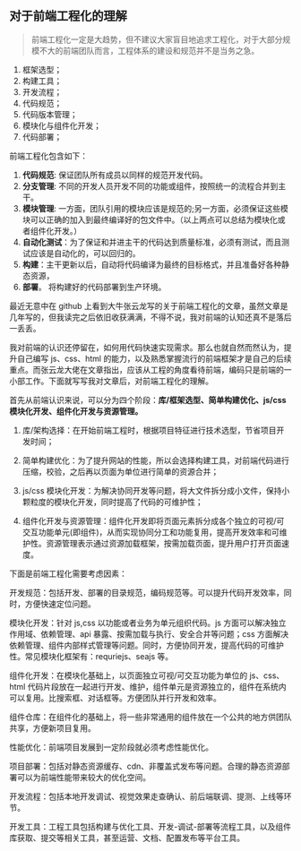 ## 对于前端工程化的理解

> 前端工程化一定是大趋势，但不建议大家盲目地追求工程化，对于大部分规模不大的前端团队而言，工程体系的建设和规范并不是当务之急。

1. 框架选型；
2. 构建工具；
3. 开发流程；
4. 代码规范；
5. 代码版本管理；
6. 模块化与组件化开发；
7. 代码部署；

前端工程化包含如下：

1. **代码规范**: 保证团队所有成员以同样的规范开发代码。
2. **分支管理**: 不同的开发人员开发不同的功能或组件，按照统一的流程合并到主干。
3. **模块管理**: 一方面，团队引用的模块应该是规范的;另一方面，必须保证这些模块可以正确的加入到最终编译好的包文件中。（以上两点可以总结为模块化或者组件化开发。）
4. **自动化测试**：为了保证和并进主干的代码达到质量标准，必须有测试，而且测试应该是自动化的，可以回归的。
5. **构建**：主干更新以后，自动将代码编译为最终的目标格式，并且准备好各种静态资源，
6. **部署**。 将构建好的代码部署到生产环境。
<!--
作者：从小就很瘦
链接：https://www.jianshu.com/p/171996f5b12c
来源：简书
著作权归作者所有。商业转载请联系作者获得授权，非商业转载请注明出处。 -->

最近无意中在 github 上看到大牛张云龙写的关于前端工程化的文章，虽然文章是几年写的，但我读完之后依旧收获满满，不得不说，我对前端的认知还真不是落后一丢丢。

我对前端的认识还停留在，如何用代码快速实现需求。那么也就自然而然认为，提升自己编写 js、css、html 的能力，以及熟悉掌握流行的前端框架才是自己的后续重点。而张云龙大佬在文章指出，应该从工程的角度看待前端，编码只是前端的一小部工作。下面就写写我对文章后，对前端工程化的理解。

首先从前端认识来说，可以分为四个阶段：**库/框架选型、简单构建优化、js/css 模块化开发、组件化开发与资源管理。**

1. 库/架构选择：在开始前端工程时，根据项目特征进行技术选型，节省项目开发时间；

2. 简单构建优化：为了提升网站的性能，所以会选择构建工具，对前端代码进行压缩，校验，之后再以页面为单位进行简单的资源合并；

3. js/css 模块化开发：为解决协同开发等问题，将大文件拆分成小文件，保持小颗粒度的模块化开发，同时提高了代码的可维护性；

4. 组件化开发与资源管理：组件化开发即将页面元素拆分成各个独立的可视/可交互功能单元(即组件)，从而实现协同分工和功能复用，提高开发效率和可维护性。资源管理表示通过资源加载框架，按需加载页面，提升用户打开页面速度。

下面是前端工程化需要考虑因素：

开发规范：包括开发、部署的目录规范，编码规范等。可以提升代码开发效率，同时，方便快速定位问题。

模块化开发：针对 js,css 以功能或者业务为单元组织代码。js 方面可以解决独立作用域、依赖管理、api 暴露、按需加载与执行、安全合并等问题；css 方面解决依赖管理、组件内部样式管理等问题。同时，方便协同开发，提高代码的可维护性。常见模块化框架有：requriejs、seajs 等。

组件化开发：在模块化基础上，以页面独立可视/可交互功能为单位的 js、css、html 代码片段放在一起进行开发、维护，组件单元是资源独立的，组件在系统内可以复用。比搜索框、对话框等。方便团队并行开发和效率。

组件仓库：在组件化的基础上，将一些非常通用的组件放在一个公共的地方供团队共享，方便新项目复用。

性能优化：前端项目发展到一定阶段就必须考虑性能优化。

项目部署：包括对静态资源缓存、cdn、非覆盖式发布等问题。合理的静态资源部署可以为前端性能带来较大的优化空间。

开发流程：包括本地开发调试、视觉效果走查确认、前后端联调、提测、上线等环节。

开发工具：工程工具包括构建与优化工具、开发-调试-部署等流程工具，以及组件库获取、提交等相关工具，甚至运营、文档、配置发布等平台工具。

<!-- 作者：蘑菇均
链接：https://www.jianshu.com/p/f0ef45c812bc
来源：简书
著作权归作者所有。商业转载请联系作者获得授权，非商业转载请注明出处。 -->

